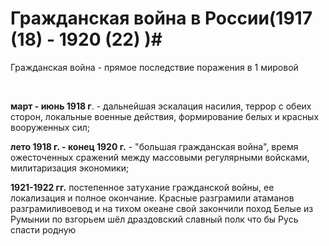 # Гражданская война в России(1917 (18) - 1920 (22) )#

Гражданская война - прямое последствие поражения в 1 мировой 

﻿

**март - июнь 1918 г**. - дальнейшая эскалация насилия, террор с обеих сторон, локальные военные действия, формирование белых и красных вооруженных сил;

**лето 1918 г. - конец 1920 г.** - "большая гражданская война", время ожесточенных сражений между массовыми регулярными войсками, милитаризация экономики; 

**1921-1922 гг.** постепенное затухание гражданской войны, ее локализация и полное окончание.
Красные
разграмили атаманов разграмиливоевод и на тихом океане свой закончили поход 
Белые
из Румынии по взгорьем шёл драздовский славный полк что бы Русь спасти родную

